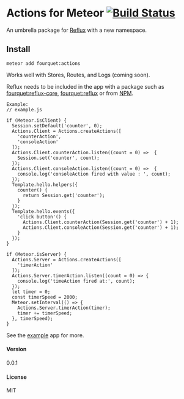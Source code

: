 # Actions for Meteor [![Build Status](https://travis-ci.org/fourquet/meteor-package-actions.svg?branch=master)](https://travis-ci.org/fourquet/meteor-package-actions)

An umbrella package for [Reflux](https://github.com/reflux/reflux-core) with a new namespace.

## Install

    meteor add fourquet:actions


Works well with Stores, Routes, and Logs (coming soon).

Reflux needs to be included in the app with a package such as [fourquet:reflux-core](https://github.com/fourquet/meteor-package-reflux-core),  [fourquet:reflux](https://github.com/fourquet/meteor-package-reflux) or from [NPM](https://www.npmjs.com/package/reflux-core).

    Example:
    // example.js

    if (Meteor.isClient) {
      Session.setDefault('counter', 0);
      Actions.Client = Actions.createActions([
        'counterAction',
        'consoleAction'
      ]);
      Actions.Client.counterAction.listen((count = 0) =>  {
        Session.set('counter', count);
      });
      Actions.Client.consoleAction.listen((count = 0) =>  {
        console.log('consoleAction fired with value : ', count);
      });
      Template.hello.helpers({
        counter() {
          return Session.get('counter');
        }
      });
      Template.hello.events({
        'click button'() {
          Actions.Client.counterAction(Session.get('counter') + 1);
          Actions.Client.consoleAction(Session.get('counter') + 1);
        }
      });
    }

    if (Meteor.isServer) {
      Actions.Server = Actions.createActions([
        'timerAction'
      ]);
      Actions.Server.timerAction.listen((count = 0) => {
        console.log('timeAction fired at:', count);
      });
      let timer = 0;
      const timerSpeed = 2000;
      Meteor.setInterval(() => {
        Actions.Server.timerAction(timer);
        timer += timerSpeed;
      }, timerSpeed);
    }

See the
[example](https://github.com/fourquet/meteor-package-actions/tree/master/example) app for more.


#### Version
0.0.1

#### License
MIT

